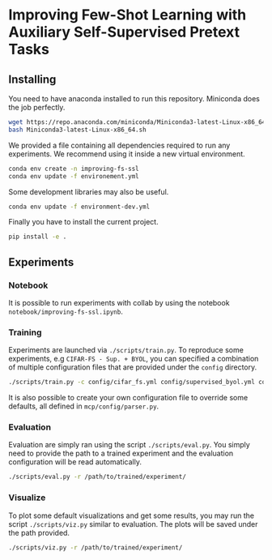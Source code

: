 # Improving Few-Shot Learning with Auxiliary Self-Supervised Pretext Tasks

## Installing 

You need to have anaconda installed to run this repository.
Miniconda does the job perfectly.

```bash
wget https://repo.anaconda.com/miniconda/Miniconda3-latest-Linux-x86_64.sh
bash Miniconda3-latest-Linux-x86_64.sh
```

We provided a file containing all dependencies required to run any experiments.
We recommend using it inside a new virtual environment.

```bash
conda env create -n improving-fs-ssl
conda env update -f environement.yml
```

Some development libraries may also be useful.

```bash
conda env update -f environment-dev.yml
```

Finally you have to install the current  project.

```bash
pip install -e .
```

## Experiments

### Notebook

It is possible to run experiments with collab by using the notebook `notebook/improving-fs-ssl.ipynb`.

### Training

Experiments are launched via `./scripts/train.py`.
To reproduce some experiments, e.g `CIFAR-FS - Sup. + BYOL`, you can specified a combination of multiple configuration files that are provided under the `config` directory.

```bash
./scripts/train.py -c config/cifar_fs.yml config/supervised_byol.yml config/seed_1.yml -o /path/to/trained/experiment/
```

It is also possible to create your own configuration file to override some defaults, all defined in `mcp/config/parser.py`.

### Evaluation

Evaluation are simply ran using the script `./scripts/eval.py`.
You simply need to provide the path to a trained experiment and the evaluation configuration will be read automatically.

```bash
./scripts/eval.py -r /path/to/trained/experiment/
```

### Visualize

To plot some default visualizations and get some results, you may run the script `./scripts/viz.py` similar to evaluation.
The plots will be saved under the path provided.

```bash
./scripts/viz.py -r /path/to/trained/experiment/
```

